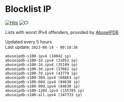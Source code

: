 # Blocklist IP

[![Hits](https://hits.seeyoufarm.com/api/count/incr/badge.svg?url=https%3A%2F%2Fgithub.com%2Fborestad%2Fblocklist-ip%2F&count_bg=%2379C83D&title_bg=%23555555&icon=&icon_color=%23E7E7E7&title=hits&edge_flat=false)](https://hits.seeyoufarm.com)  ![CI](https://img.shields.io/github/workflow/status/borestad/blocklist-ip/CI?style=flat-square)

Lists with worst IPv4 offenders, provided by [AbuseIPDB](https://www.abuseipdb.com/)

<!-- FOOTER-PLACEHOLDER -->
Updated every 5 hours<br>
Last update: `2023-08-14 - 00:18:36`
```
abuseipdb-s100.ipv4 (18042 ip)
abuseipdb-s100-1d.ipv4 (31052 ip)
abuseipdb-s100-2d.ipv4 (35199 ip)
abuseipdb-s100-3d.ipv4 (37662 ip)
abuseipdb-s100-7d.ipv4 (43779 ip)
abuseipdb-s100-30d.ipv4 (66663 ip)
abuseipdb-s100-60d.ipv4 (84630 ip)
abuseipdb-s100-90d.ipv4 (84630 ip)
abuseipdb-s100-120d.ipv4 (155785 ip)
abuseipdb-s100-all.ipv4 (347733 ip)
```
